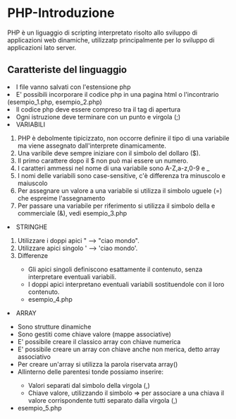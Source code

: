 # PHP-Introduzione
PHP è un liguaggio di scripting interpretato risolto allo sviluppo di applicazioni web dinamiche, utilizzatp principalmente per lo sviluppo di applicazioni lato server.</br>
<h2>Caratteriste del linguaggio</h2>
<li>I file vanno salvati con l'estensione php</li>
<li>E' possibili incorporare il codice php in una pagina html o l'incontrario (esempio_1.php, esempio_2.php)</li>
<li>Il codice php deve essere compreso tra il tag di apertura <?php e il tag di chiusura ?></li>
<li>Ogni istruzione deve terminare con un punto e virgola (;)</li>
<li>VARIABILI</li>
  <ol>
    <li>PHP è debolmente tipicizzato, non occorre definire il tipo di una variabile ma viene assegnato dall'interprete dinamicamente.</li>
    <li>Una varibile deve sempre iniziare con il simbolo del dollaro ($).</li>
    <li>Il primo carattere dopo il $ non può mai essere un numero.</li>
    <li>I caratteri ammessi nel nome di una variabile sono A-Z,a-z,0-9 e _</li>
    <li>I nomi delle variabili sono case-sensitive, c'è differenza tra minuscolo e maiuscolo</li>
    <li>Per assegnare un valore a una variabile si utilizza il simbolo uguele (=) che espreime l'assegnamento</li>
    <li>Per passare una variabile per riferimento si utilizza il simbolo della e commerciale (&), vedi esempio_3.php</li>
  </ol>
<li>STRINGHE</li>
  <ol>
    <li>Utilizzare i doppi apici " --> "ciao mondo".</li>
    <li>Utilizzare apici singolo ' --> 'ciao mondo'.</li>
    <li>Differenze</li>
    <ul>
      <li>Gli apici singoli definiscono esattamente il contenuto, senza interpretare eventuali variabili.</li>
      <li>I doppi apici interpretano eventuali variabili sostituendole con il loro contenuto.</li>
      <li>esempio_4.php</li>
    </ul>
  </ol>
<li>ARRAY</li>
  <ul>
    <li>Sono strutture dinamiche</li>
    <li>Sono gestiti come chiave valore (mappe associative)</li>
    <li>E' possibile creare il classico array con chiave numerica</li>
    <li>E' possibile creare un array con chiave anche non merica, detto array associativo</li>
    <li>Per creare un'array si utilizza la parola riservata array()</li>
    <li>Allinterno delle parentesi tonde possiamo inserire:</li>
      <ul>
        <li>Valori separati dal simbolo della virgola (,)</li>
        <li>Chiave valore, utilizzando il simbolo => per associare a una chiava il valore corrispondente tutti separato dalla virgola (,)</li>
      </ul>
    <li>esempio_5.php</li>
  </ul>

